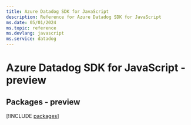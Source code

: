 ```yaml
---
title: Azure Datadog SDK for JavaScript
description: Reference for Azure Datadog SDK for JavaScript
ms.date: 05/01/2024
ms.topic: reference
ms.devlang: javascript
ms.service: datadog
---
```

# Azure Datadog SDK for JavaScript - preview
## Packages - preview
[!INCLUDE [packages](datadog-index.md)]